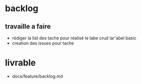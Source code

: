 # backlog 
## travaille a faire 
 - rédiger la list des tache pour réalisé le labe crud lar'abel basic 
 - creation des issues pour  tache
# livrable
  -  docs/feature/backlog.md

     
